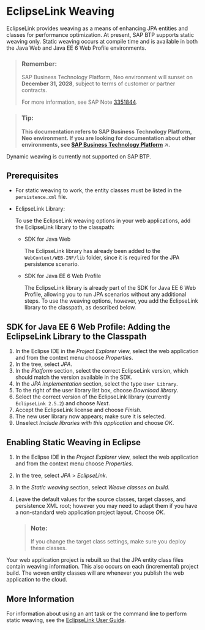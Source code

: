 <!-- loio76134b64711e1014839a8273b0e91070 -->

# EclipseLink Weaving

EclipseLink provides weaving as a means of enhancing JPA entities and classes for performance optimization. At present, SAP BTP supports static weaving only. Static weaving occurs at compile time and is available in both the Java Web and Java EE 6 Web Profile environments.

> ### Remember:  
> SAP Business Technology Platform, Neo environment will sunset on **December 31, 2028**, subject to terms of customer or partner contracts.
> 
> For more information, see SAP Note [3351844](https://launchpad.support.sap.com/#/notes/3351844).

> ### Tip:  
> **This documentation refers to SAP Business Technology Platform, Neo environment. If you are looking for documentation about other environments, see [SAP Business Technology Platform](https://help.sap.com/viewer/65de2977205c403bbc107264b8eccf4b/Cloud/en-US/6a2c1ab5a31b4ed9a2ce17a5329e1dd8.html "SAP Business Technology Platform (SAP BTP) is an integrated offering comprised of four technology portfolios: database and data management, application development and integration, analytics, and intelligent technologies. The platform offers users the ability to turn data into business value, compose end-to-end business processes, and build and extend SAP applications quickly.") :arrow_upper_right:.**



Dynamic weaving is currently not supported on SAP BTP.



<a name="loio76134b64711e1014839a8273b0e91070__section_D5D10883B6EE4EC5BC79A337F474844E"/>

## Prerequisites

-   For static weaving to work, the entity classes must be listed in the `persistence.xml` file.

-   EclipseLink Library:

    To use the EclipseLink weaving options in your web applications, add the EclipseLink library to the classpath:

    -   SDK for Java Web

        The EclipseLink library has already been added to the `WebContent/WEB-INF/lib` folder, since it is required for the JPA persistence scenario.

    -   SDK for Java EE 6 Web Profile

        The EclipseLink library is already part of the SDK for Java EE 6 Web Profile, allowing you to run JPA scenarios without any additional steps. To use the weaving options, however, you add the EclipseLink library to the classpath, as described below.





<a name="loio76134b64711e1014839a8273b0e91070__section_FA28F38145334C41B7E94A0B5ED9DDE5"/>

## SDK for Java EE 6 Web Profile: Adding the EclipseLink Library to the Classpath

1.  In the Eclipse IDE in the *Project Explorer* view, select the web application and from the context menu choose *Properties*.
2.  In the tree, select *JPA*.
3.  In the *Platform* section, select the correct EclipseLink version, which should match the version available in the SDK.
4.  In the *JPA implementation* section, select the type `User Library`.
5.  To the right of the user library list box, choose *Download library*.
6.  Select the correct version of the EclipseLink library \(currently `EclipseLink 2.5.2`\) and choose *Next*.
7.  Accept the EclipseLink license and choose *Finish*.
8.  The new user library now appears; make sure it is selected.
9.  Unselect *Include libraries with this application* and choose *OK*.



<a name="loio76134b64711e1014839a8273b0e91070__section_2F0255F47B51405B920E619BBA8C918E"/>

## Enabling Static Weaving in Eclipse

1.  In the Eclipse IDE in the *Project Explorer* view, select the web application and from the context menu choose *Properties*.
2.  In the tree, select *JPA* \> *EclipseLink*.
3.  In the *Static weaving* section, select *Weave classes on build*.
4.  Leave the default values for the source classes, target classes, and persistence XML root; however you may need to adapt them if you have a non-standard web application project layout. Choose *OK*.

    > ### Note:  
    > If you change the target class settings, make sure you deploy these classes.


Your web application project is rebuilt so that the JPA entity class files contain weaving information. This also occurs on each \(incremental\) project build. The woven entity classes will are whenever you publish the web application to the cloud.



<a name="loio76134b64711e1014839a8273b0e91070__section_4E306C3AF85A4B979CD6820B2DF49C0B"/>

## More Information

For information about using an ant task or the command line to perform static weaving, see the [EclipseLink User Guide](http://wiki.eclipse.org/EclipseLink/UserGuide/JPA/Advanced_JPA_Development/Performance/Weaving/Static_Weaving).


